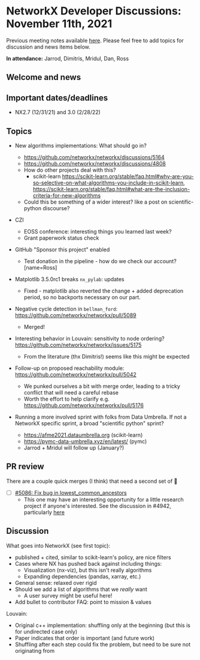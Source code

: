 # NetworkX Developer Discussions: November 11th, 2021
Previous meeting notes available [here](https://github.com/networkx/archive/tree/master/meetings). Please feel free to add topics for discussion and news items below.

**In attendance:** Jarrod, Dimitris, Mridul, Dan, Ross

## Welcome and news

## Important dates/deadlines

- NX2.7 (12/31/21) and 3.0 (2/28/22)

## Topics

- New algorithms implementations: What should go in?
    - https://github.com/networkx/networkx/discussions/5164
    - https://github.com/networkx/networkx/discussions/4808
    - How do other projects deal with this?
        - scikit-learn https://scikit-learn.org/stable/faq.html#why-are-you-so-selective-on-what-algorithms-you-include-in-scikit-learn, https://scikit-learn.org/stable/faq.html#what-are-the-inclusion-criteria-for-new-algorithms
    - Could this be something of a wider interest? like a post on scientific-python discourse?

- CZI
  * EOSS conference: interesting things you learned last week?
  * Grant paperwork status check

- GitHub "Sponsor this project" enabled
  * Test donation in the pipeline - how do we check our account? [name=Ross]
  
- Matplotlib 3.5.0rc1 breaks `nx_pylab`: updates
  * Fixed - matplotlib also reverted the change + added deprecation period, so no backports necessary on our part.

- Negative cycle detection in `bellman_ford`: https://github.com/networkx/networkx/pull/5089
  * Merged!

- Interesting behavior in Louvain: sensitivity to node ordering? https://github.com/networkx/networkx/issues/5175
  * From the literature (thx Dimitris!) seems like this might be expected
  
- Follow-up on proposed reachability module: https://github.com/networkx/networkx/pull/5042
  * We punked ourselves a bit with merge order, leading to a tricky conflict that will need a careful rebase
  * Worth the effort to help clarify e.g. https://github.com/networkx/networkx/pull/5176


- Running a more involved sprint with folks from Data Umbrella. If not a NetworkX specific sprint, a broad "scientific python" sprint?
    - https://afme2021.dataumbrella.org (scikit-learn)
    - https://pymc-data-umbrella.xyz/en/latest/ (pymc)
  * Jarrod + Mridul will follow up (January?)



## PR review

There are a couple quick merges (I think) that need a second set of :eyes:
 - [ ] [#5086: Fix bug in lowest_common_ancestors](https://github.com/networkx/networkx/pull/5086)
   * This one may have an interesting opportunity for a little research project if anyone's interested. See the discussion in #4942, particularly [here](https://github.com/networkx/networkx/issues/4942#issuecomment-873127745)


## Discussion

What goes into NetworkX (see first topic):
  - published + cited, similar to scikit-learn's policy, are nice filters
  - Cases where NX has pushed back against including things:
    * Visualization (nx-viz), but this isn't really algorithms
    * Expanding dependencies (pandas, xarray, etc.)
  - General sense: relaxed over rigid
  - Should we add a list of algorithms that we *really* want
    * A user survey might be useful here!
  - Add bullet to contributor FAQ: point to mission & values

Louvain:
  - Original c++ implementation: shuffling only at the beginning (but this is for undirected case only)
  - Paper indicates that order is important (and future work)
  - Shuffling after each step could fix the problem, but need to be sure not originating from 
